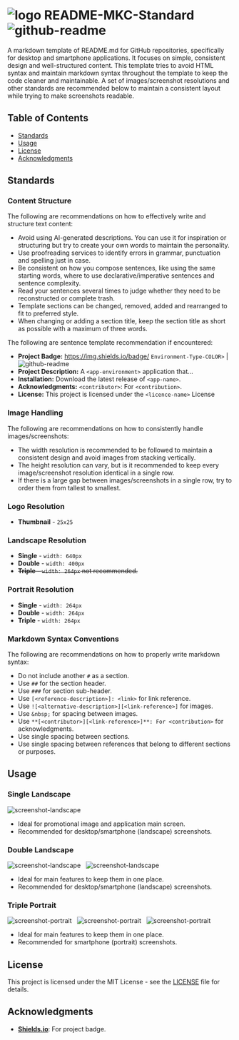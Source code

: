# ![logo][logo-thumbnail] README-MKC-Standard ![github-readme][app-badge]

A markdown template of README.md for GitHub repositories, specifically for desktop and smartphone applications. It focuses on simple, consistent design and well-structured content. This template tries to avoid HTML syntax and maintain markdown syntax throughout the template to keep the code cleaner and maintainable. A set of images/screenshot resolutions and other standards are recommended below to maintain a consistent layout while trying to make screenshots readable.

## Table of Contents
- [Standards](#standards)
- [Usage](#usage)
- [License](#license)
- [Acknowledgments](#acknowledgments)

## Standards
### Content Structure
The following are recommendations on how to effectively write and structure text content:
- Avoid using AI-generated descriptions. You can use it for inspiration or structuring but try to create your own words to maintain the personality.
- Use proofreading services to identify errors in grammar, punctuation and spelling just in case.
- Be consistent on how you compose sentences, like using the same starting words, where to use declarative/imperative sentences and sentence complexity.
- Read your sentences several times to judge whether they need to be reconstructed or complete trash.
- Template sections can be changed, removed, added and rearranged to fit to preferred style.
- When changing or adding a section title, keep the section title as short as possible with a maximum of three words.

The following are sentence template recommendation if encountered:
- **Project Badge:** https://img.shields.io/badge/ `Environment-Type-COLOR>` | ![github-readme](https://img.shields.io/badge/Windows-File_Management_System-4483BE)
- **Project Description:** A `<app-environment>` application that...
- **Installation:** Download the latest release of `<app-name>`.
- **Acknowledgments:** `<contributor>`: For `<contribution>`.
- **License:** This project is licensed under the `<licence-name>` License

### Image Handling
The following are recommendations on how to consistently handle images/screenshots:
- The width resolution is recommended to be followed to maintain a consistent design and avoid images from stacking vertically.
- The height resolution can vary, but is it recommended to keep every image/screenshot resolution identical in a single row.
- If there is a large gap between images/screenshots in a single row, try to order them from tallest to smallest.

### Logo Resolution
- **Thumbnail** - `25x25`

### Landscape Resolution
- **Single** - `width: 640px`
- **Double** - `width: 400px`
- ~~**Triple** - `width: 264px` not recommended.~~

### Portrait Resolution
- **Single** - `width: 264px`
- **Double** - `width: 264px`
- **Triple** - `width: 264px`

### Markdown Syntax Conventions
The following are recommendations on how to properly write markdown syntax:
- Do not include another `#` as a section.
- Use `##` for the section header.
- Use `###` for section sub-header.
- Use `[<reference-description>]: <link>` for link reference.
- Use `![<alternative-description>][<link-reference>]` for images.
- Use `&nbsp;` for spacing between images.
- Use `**[<contributor>][<link-reference>]**: For <contribution>` for acknowledgments.
- Use single spacing between sections.
- Use single spacing between references that belong to different sections or purposes.

## Usage
### Single Landscape
![screenshot-landscape][single-landscape]
- Ideal for promotional image and application main screen.
- Recommended for desktop/smartphone (landscape) screenshots.

### Double Landscape
![screenshot-landscape][double-landscape] &nbsp;
![screenshot-landscape][double-landscape]
- Ideal for main features to keep them in one place.
- Recommended for desktop/smartphone (landscape) screenshots.

### Triple Portrait
![screenshot-portrait][triple-portrait] &nbsp;
![screenshot-portrait][triple-portrait] &nbsp;
![screenshot-portrait][triple-portrait]
- Ideal for main features to keep them in one place.
- Recommended for smartphone (portrait) screenshots.

## License
This project is licensed under the MIT License - see the [LICENSE](LICENSE) file for details.

## Acknowledgments
- **[Shields.io][shields-io]**: For project badge.

<!-- Reference -->
[logo-thumbnail]: https://github.com/Mindkerchief/README-MKC-Standard/blob/e6aa6e5d50a7de43b5c7d51e576a6eff42c26573/assets/logo-thumbnail.png
[app-badge]: https://img.shields.io/badge/GitHub-README-FFFFFF

[single-landscape]: https://github.com/Mindkerchief/README-MKC-Standard/blob/e6aa6e5d50a7de43b5c7d51e576a6eff42c26573/assets/screenshot-single-landscape.png
[double-landscape]: https://github.com/Mindkerchief/README-MKC-Standard/blob/e6aa6e5d50a7de43b5c7d51e576a6eff42c26573/assets/screenshot-double-landscape.png
[triple-portrait]: https://github.com/Mindkerchief/README-MKC-Standard/blob/e6aa6e5d50a7de43b5c7d51e576a6eff42c26573/assets/screenshot-triple-portrait.png

[shields-io]: https://github.com/badges/shields

